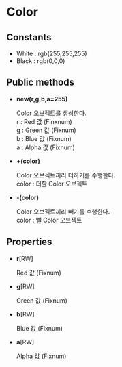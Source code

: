 Color
====

Constants
----
* White : rgb(255,255,255)
* Black : rgb(0,0,0)

Public methods
----
* __new(r,g,b,a=255)__
  
  Color 오브젝트를 생성한다.<br>
  r : Red 값 (Finxnum)<br>
  g : Green 값 (Fixnum)<br>
  b : Blue 값 (Fixnum)<br>
  a : Alpha 값 (Fixnum)
  
* __+(color)__

  Color 오브젝트끼리 더하기를 수행한다.<br>
  color : 더할 Color 오브젝트
  
* __-(color)__

  Color 오브젝트끼리 빼기를 수행한다.<br>
  color : 뺄 Color 오브젝트
  

Properties
----
* __r__[RW]
  
  Red 값 (Fixnum)
  
* __g__[RW]

  Green 값 (Fixnum)
  
* __b__[RW]

  Blue 값 (Fixnum)
  
* __a__[RW]

  Alpha 값 (Fixnum)
